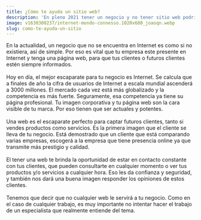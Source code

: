 ```yaml
---
title: ¿Cómo te ayuda un sitio web?
description: 'En pleno 2021 tener un negocio y no tener sitio web podría significar no tener negocio'
image: v1630300237/internet-mondo-connesso.1020x680_joaoqn.webp
slug: como-te-ayuda-un-sitio
---
```


En la actualidad, un negocio que no se encuentra en Internet es como si no existiera, así de simple. Por eso es vital que tu empresa este presente en Internet y tenga una página web, para que tus clientes o futuros clientes estén siempre informados.
</br>
</br>
Hoy en día, el mejor escaparate para tu negocio es Internet. Se calcula que a finales de año la cifra de usuarios de Internet a escala mundial ascenderá a 3000 millones. El mercado cada vez está más globalizado y la competencia es más fuerte. Seguramente, esa competencia ya tiene su página profesional. Tu imagen corporativa y tu página web son la cara visible de tu marca. Por eso tienen que ser actuales y potentes.
</br>
</br>
Una web es el escaparate perfecto para captar futuros clientes, tanto si vendes productos como servicios. Es la primera imagen que el cliente se lleva de tu negocio. Está demostrado que un cliente que está comparando varias empresas, escogerá a la empresa que tiene presencia online ya que transmite más prestigio y calidad.
</br>
</br>
El tener una web te brinda la oportunidad de estar en contacto constante con tus clientes, que pueden consultarte en cualquier momento o ver tus productos y/o servicios a cualquier hora. Eso les da confianza y seguridad, y también nos dará una buena imagen responder los opiniones de estos clientes.
</br>
</br>
Tenemos que decir que no cualquier web le servirá a tu negocio. Como en el caso de cualquier trabajo, es muy importante no intentar hacer el trabajo de un especialista que realmente entiende del tema.
